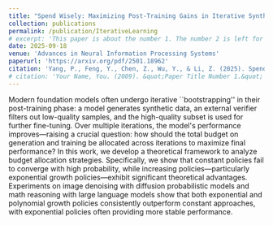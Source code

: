 ```yaml
---
title: "Spend Wisely: Maximizing Post-Training Gains in Iterative Synthetic Data Bootstrapping"
collection: publications
permalink: /publication/IterativeLearning
# excerpt: 'This paper is about the number 1. The number 2 is left for future work.'
date: 2025-09-18
venue: 'Advances in Neural Information Processing Systems'
paperurl: 'https://arxiv.org/pdf/2501.18962'
citation: 'Yang, P., Feng, Y., Chen, Z., Wu, Y., & Li, Z. (2025). Spend Wisely: Maximizing Post-Training Gains in Iterative Synthetic Data Bootstrapping. in Advances in Neural Information Processing Systems 38 (2025).'
# citation: 'Your Name, You. (2009). &quot;Paper Title Number 1.&quot; <i>Journal 1</i>. 1(1).'
---
```


Modern foundation models often undergo iterative ``bootstrapping'' in their post-training phase: a model generates synthetic data, an external verifier filters out low-quality samples, and the high-quality subset is used for further fine-tuning. Over multiple iterations, the model's performance improves—raising a crucial question: how should the total budget on generation and training be allocated across iterations to maximize final performance? In this work, we develop a theoretical framework to analyze budget allocation strategies. Specifically, we show that constant policies fail to converge with high probability, while increasing policies—particularly exponential growth policies—exhibit significant theoretical advantages. Experiments on image denoising with diffusion probabilistic models and math reasoning with large language models show that both exponential and polynomial growth policies consistently outperform constant approaches, with exponential policies often providing more stable performance.

<!-- Recommended citation: Your Name, You. (2009). "Paper Title Number 1." <i>Journal 1</i>. 1(1). -->